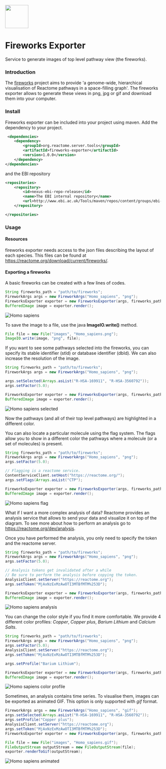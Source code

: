 [<img src=https://user-images.githubusercontent.com/6883670/31999264-976dfb86-b98a-11e7-9432-0316345a72ea.png height=75 />](https://reactome.org)

Fireworks Exporter
=====================
Service to generate images of top level pathway view (the fireworks).

### Introduction
The [fireworks](https://github.com/reactome-pwp/fireworks) project aims to provide 'a genome-wide, hierarchical visualisation of Reactome pathways in a space-filling graph'.
The fireworks exporter allows to generate these views in png, jpg or gif and download them into your computer.

### Install
Fireworks exporter can be included into your project using maven. Add the dependency to your project.
```xml
 <dependencies>
    <dependency>
        <groupId>org.reactome.server.tools</groupId>
        <artifactId>fireworks-exporter</artifactId>
        <version>1.0.0</version>
    </dependency>
</dependencies>
```
and the EBI repository
```xml
<repositories>
    <repository>
        <id>nexus-ebi-repo-release</id>
        <name>The EBI internal repository</name>
        <url>http://www.ebi.ac.uk/Tools/maven/repos/content/groups/ebi-repo/</url>
    </repository>

</repositories>

```
### Usage
#### Resources
fireworks exporter needs access to the json files describing the layout of each species. This files can be found at https://reactome.org/download/current/fireworks/.

#### Exporting a fireworks

A basic fireworks can be created with a few lines of codes.

```java
String fireworks_path = "path/to/fireworks";
FireworkArgs args = new FireworkArgs("Homo_sapiens", "png");
FireworksExporter exporter = new FireworksExporter(args, fireworks_path);
BufferedImage image = exporter.render();
```
![Homo sapiens](doc/Homo_sapiens.png)

To save the image to a file, use the java **ImageIO.write()** method.
```java
File file = new File("images", "Homo_sapiens.png");
ImageIO.write(image, "png", file);
```  
If you want to see some pathways selected into the fireworks, you can specify its stable identifier (stId) or database identifier (dbId).
We can also increase the resolution of the image.

```java
String fireworks_path = "path/to/fireworks";
FireworkArgs args = new FireworkArgs("Homo_sapiens", "png");

args.setSelected(Arrays.asList("R-HSA-169911", "R-HSA-3560792"));
args.setFactor(5.0);

FireworksExporter exporter = new FireworksExporter(args, fireworks_path);
BufferedImage image = exporter.render();
```

![Homo sapiens selected](doc/Homo_sapiens_selection.png)

Now the pathways (and all of their top level pathways) are highlighted in a different color.

You can also locate a particular molecule using the flag system. The flags allow you to show in a different color the pathways where a molecule (or a set of molecules) is present.

```java
String fireworks_path = "path/to/fireworks";
FireworkArgs args = new FireworkArgs("Homo_sapiens", "png");
args.setFactor(5.0);

// Flagging is a reactome service.
ContentServiceClient.setHost("https://reactome.org/");
args.setFlags(Arrays.asList("CTP");

FireworksExporter exporter = new FireworksExporter(args, fireworks_path);
BufferedImage image = exporter.render();
```

![Homo sapiens flag](doc/Homo_sapiens_flags.png)

What if I want a more complex analysis of data? Reactome provides an analysis service that allows to send your data and visualize it on top of the diagram. To see more about how to perform an analysis go to https://reactome.org/dev/analysis.

Once you have performed the analysis, you only need to specify the token and the reactome server.

```java
String fireworks_path = "path/to/fireworks";
FireworkArgs args = new FireworkArgs("Homo_sapiens", "png");
args.setFactor(5.0);

// Analysis tokens get invalidated after a while
// Be sure to perform the analysis before copying the token.
AnalysisClient.setServer("https://reactome.org");
args.setToken("MjAxNzExMzAwOTI3MTBfMTM%253D");

FireworksExporter exporter = new FireworksExporter(args, fireworks_path);
BufferedImage image = exporter.render();
```

![Homo sapiens analysis](doc/Homo_sapiens_analysis.png)

You can change the color style if you find it more comfortable. We provide 4 different color profiles:
*Copper*, *Copper plus*, *Barium Lithium* and *Calcium Salts*.

```java
String fireworks_path = "path/to/fireworks";
FireworkArgs args = new FireworkArgs("Homo_sapiens", "png");
args.setFactor(5.0);
AnalysisClient.setServer("https://reactome.org");
args.setToken("MjAxNzExMzAwOTI3MTBfMTM%253D");

args.setProfile("Barium Lithium");

FireworksExporter exporter = new FireworksExporter(args, fireworks_path);
BufferedImage image = exporter.render();
```

![Homo sapiens color profile](doc/Homo_sapiens_profile.png)

Sometimes, an analysis contains time series. To visualise them, images can be exported as animated GIF. This option is only supported with *gif* format.

```java
FireworkArgs args = new FireworkArgs("Homo_sapiens", "gif");
args.setSelected(Arrays.asList("R-HSA-169911", "R-HSA-3560792"));
args.setProfile("Copper plus");
AnalysisClient.setServer("https://reactome.org");
args.setToken("MjAxNzExMzAwOTI3MTBfMTM%253D");
FireworksExporter exporter = new FireworksExporter(args, fireworks_path);

File file = new File("images", "Homo_sapiens.gif");
FileOutputStream outputStream = new FileOutputStream(file);
exporter.renderToGif(outputStream);

```

![Homo sapiens animated](doc/Homo_sapiens.gif)

